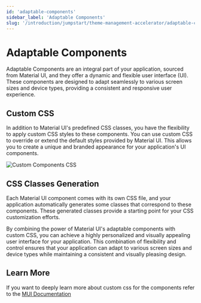```yaml
---
id: 'adaptable-components'
sidebar_label: 'Adaptable Components'
slug: '/introduction/jumpstart/theme-management-accelerator/adaptable-components'
---
```

# Adaptable Components

Adaptable Components are an integral part of your application, sourced from Material UI, and they offer a dynamic and flexible user interface (UI). These components are designed to adapt seamlessly to various screen sizes and device types, providing a consistent and responsive user experience.

## Custom CSS

In addition to Material UI's predefined CSS classes, you have the flexibility to apply custom CSS styles to these components. You can use custom CSS to override or extend the default styles provided by Material UI. This allows you to create a unique and branded appearance for your application's UI components.

![Custom Components CSS](../_images/customComponentsCss.gif)

## CSS Classes Generation

Each Material UI component comes with its own CSS file, and your application automatically generates some classes that correspond to these components. These generated classes provide a starting point for your CSS customization efforts.

By combining the power of Material UI's adaptable components with custom CSS, you can achieve a highly personalized and visually appealing user interface for your application. This combination of flexibility and control ensures that your application can adapt to various screen sizes and device types while maintaining a consistent and visually pleasing design.

## Learn More

If you want to deeply learn more about custom css for the components refer to the [MUI Documentation](https://mui.com/material-ui/getting-started/)